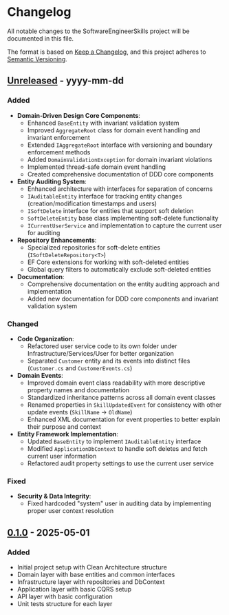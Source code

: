 # Changelog

All notable changes to the SoftwareEngineerSkills project will be documented in this file.

The format is based on [Keep a Changelog](https://keepachangelog.com/en/1.0.0/),
and this project adheres to [Semantic Versioning](https://semver.org/spec/v2.0.0.html).

## [Unreleased] - yyyy-mm-dd

### Added
- **Domain-Driven Design Core Components**:
  - Enhanced `BaseEntity` with invariant validation system
  - Improved `AggregateRoot` class for domain event handling and invariant enforcement
  - Extended `IAggregateRoot` interface with versioning and boundary enforcement methods
  - Added `DomainValidationException` for domain invariant violations
  - Implemented thread-safe domain event handling
  - Created comprehensive documentation of DDD core components
- **Entity Auditing System**:
  - Enhanced architecture with interfaces for separation of concerns
  - `IAuditableEntity` interface for tracking entity changes (creation/modification timestamps and users)
  - `ISoftDelete` interface for entities that support soft deletion
  - `SoftDeleteEntity` base class implementing soft-delete functionality
  - `ICurrentUserService` and implementation to capture the current user for auditing
- **Repository Enhancements**:
  - Specialized repositories for soft-delete entities (`ISoftDeleteRepository<T>`)
  - EF Core extensions for working with soft-deleted entities
  - Global query filters to automatically exclude soft-deleted entities
- **Documentation**:
  - Comprehensive documentation on the entity auditing approach and implementation
  - Added new documentation for DDD core components and invariant validation system

### Changed
- **Code Organization**:
  - Refactored user service code to its own folder under Infrastructure/Services/User for better organization
  - Separated `Customer` entity and its events into distinct files (`Customer.cs` and `CustomerEvents.cs`)
- **Domain Events**:
  - Improved domain event class readability with more descriptive property names and documentation
  - Standardized inheritance patterns across all domain event classes
  - Renamed properties in `SkillUpdatedEvent` for consistency with other update events (`SkillName` → `OldName`)
  - Enhanced XML documentation for event properties to better explain their purpose and context
- **Entity Framework Implementation**:
  - Updated `BaseEntity` to implement `IAuditableEntity` interface
  - Modified `ApplicationDbContext` to handle soft deletes and fetch current user information
  - Refactored audit property settings to use the current user service

### Fixed
- **Security & Data Integrity**:
  - Fixed hardcoded "system" user in auditing data by implementing proper user context resolution

## [0.1.0] - 2025-05-01

### Added
- Initial project setup with Clean Architecture structure
- Domain layer with base entities and common interfaces
- Infrastructure layer with repositories and DbContext
- Application layer with basic CQRS setup
- API layer with basic configuration
- Unit tests structure for each layer

[Unreleased]: https://github.com/yourusername/SoftwareEngineerSkills/compare/v0.1.0...HEAD
[0.1.0]: https://github.com/yourusername/SoftwareEngineerSkills/releases/tag/v0.1.0

